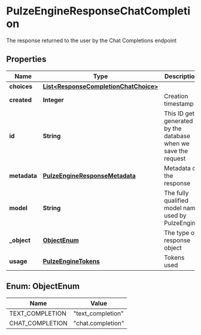 

# PulzeEngineResponseChatCompletion

The response returned to the user by the Chat Completions endpoint

## Properties

| Name | Type | Description | Notes |
|------------ | ------------- | ------------- | -------------|
|**choices** | [**List&lt;ResponseCompletionChatChoice&gt;**](ResponseCompletionChatChoice.md) |  |  |
|**created** | **Integer** | Creation timestamp |  [optional] |
|**id** | **String** | This ID gets generated by the database when we save the request |  [optional] |
|**metadata** | [**PulzeEngineResponseMetadata**](PulzeEngineResponseMetadata.md) | Metadata of the response |  [optional] |
|**model** | **String** | The fully qualified model name used by PulzeEngine |  |
|**_object** | [**ObjectEnum**](#ObjectEnum) | The type of response object |  |
|**usage** | [**PulzeEngineTokens**](PulzeEngineTokens.md) | Tokens used |  [optional] |



## Enum: ObjectEnum

| Name | Value |
|---- | -----|
| TEXT_COMPLETION | &quot;text_completion&quot; |
| CHAT_COMPLETION | &quot;chat.completion&quot; |



